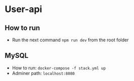 # User-api

## How to run
- Run the next command `npm run dev` from the root folder

## MySQL
- How to run: `docker-compose -f stack.yml up`
- Adminer path: `localhost:8080`
